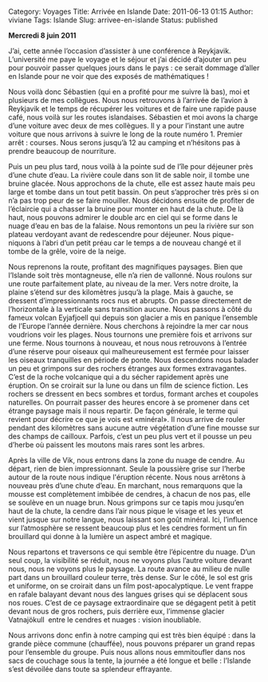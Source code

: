 Category: Voyages
Title: Arrivée en Islande
Date: 2011-06-13 01:15
Author: viviane
Tags: Islande
Slug: arrivee-en-islande
Status: published

<strong>Mercredi 8 juin 2011</strong>

J’ai, cette année l’occasion d’assister à une conférence à Reykjavik. L’université me paye le voyage et le séjour et j’ai décidé d’ajouter un peu pour pouvoir passer quelques jours dans le pays : ce serait dommage d’aller en Islande pour ne voir que des exposés de mathématiques !

Nous voilà donc Sébastien (qui en a profité pour me suivre là bas), moi et plusieurs de mes collègues. Nous nous retrouvons à l’arrivée de l’avion à Reykjavik et le temps de récupérer les voitures et de faire une rapide pause café, nous voilà sur les routes islandaises. Sébastien et moi avons la charge d’une voiture avec deux de mes collègues. Il y a pour l’instant une autre voiture que nous arrivons à suivre le long de la route numéro 1. Premier arrêt : courses. Nous serons jusqu’à 12 au camping et n’hésitons pas à prendre beaucoup de nourriture.

Puis un peu plus tard, nous voilà à la pointe sud de l’île pour déjeuner près d’une chute d’eau. La rivière coule dans son lit de sable noir, il tombe une bruine glacée. Nous approchons de la chute, elle est assez haute mais peu large et tombe dans un tout petit bassin. On peut s’approcher très près si on n’a pas trop peur de se faire mouiller. Nous décidons ensuite de profiter de l’éclaircie qui a chasser la bruine pour monter en haut de la chute. De là haut, nous pouvons admirer le double arc en ciel qui se forme dans le nuage d’eau en bas de la falaise. Nous remontons un peu la rivière sur son plateau verdoyant avant de redescendre pour déjeuner. Nous pique-niquons à l’abri d’un petit préau car le temps a de nouveau changé et il tombe de la grêle, voire de la neige.

Nous reprenons la route, profitant des magnifiques paysages. Bien que l’Islande soit très montagneuse, elle n’a rien de vallonné. Nous roulons sur une route parfaitement plate, au niveau de la mer. Vers notre droite, la plaine s’étend sur des kilomètres jusqu’à la plage. Mais à gauche, se dressent d’impressionnants rocs nus et abrupts. On passe directement de l’horizontale à la verticale sans transition aucune. Nous passons à côté du fameux volcan Eyjafjoell qui depuis son glacier a mis en panique l’ensemble de l’Europe l’année dernière. Nous cherchons à rejoindre la mer car nous voudrions voir les plages. Nous tournons une première fois et arrivons sur une ferme. Nous tournons à nouveau, et nous nous retrouvons à l’entrée d’une réserve pour oiseaux qui malheureusement est fermée pour laisser les oiseaux tranquilles en période de ponte. Nous descendons nous balader un peu et grimpons sur des rochers étranges aux formes extravagantes. C’est de la roche volcanique qui a du sécher rapidement après une éruption. On se croirait sur la lune ou dans un film de science fiction. Les rochers se dressent en becs sombres et tordus, formant arches et coupoles naturelles. On pourrait passer des heures encore à se promener dans cet étrange paysage mais il nous repartir. De façon générale, le terme qui revient pour décrire ce que je vois est «minéral». Il nous arrive de rouler pendant des kilomètres sans aucune autre végétation d’une fine mousse sur des champs de cailloux. Parfois, c’est un peu plus vert et il pousse un peu d’herbe où paissent les moutons mais rares sont les arbres.

Après la ville de Vik, nous entrons dans la zone du nuage de cendre. Au départ, rien de bien impressionnant. Seule la poussière grise sur l’herbe autour de la route nous indique l'éruption récente. Nous nous arrêtons à nouveau près d’une chute d’eau. En marchant, nous remarquons que la mousse est complètement imbibée de cendres, à chacun de nos pas, elle se soulève en un nuage brun. Nous grimpons sur ce tapis mou jusqu’en haut de la chute, la cendre dans l’air nous pique le visage et les yeux et vient jusque sur notre langue, nous laissant son goût minéral. Ici, l’influence sur l’atmosphère se ressent beaucoup plus et les cendres forment un fin brouillard qui donne à la lumière un aspect ambré et magique.

Nous repartons et traversons ce qui semble être l’épicentre du nuage. D’un seul coup, la visibilité se réduit, nous ne voyons plus l’autre voiture devant nous, nous ne voyons plus le paysage. La route avance au milieu de nulle part dans un brouillard couleur terre, très dense. Sur le côté, le sol est gris et uniforme, on se croirait dans un film post-apocalyptique. Le vent frappe en rafale balayant devant nous des langues grises qui se déplacent sous nos roues. C’est de ce paysage extraordinaire que se dégagent petit à petit devant nous de gros rochers, puis derrière eux, l’immense glacier Vatnajökull  entre le cendres et nuages : vision inoubliable.

Nous arrivons donc enfin à notre camping qui est très bien équipé : dans la grande pièce commune (chauffée), nous pouvons préparer un grand repas pour l’ensemble du groupe. Puis nous allons nous emmitoufler dans nos sacs de couchage sous la tente, la journée a été longue et belle : l’Islande s’est dévoilée dans toute sa splendeur effrayante.

&nbsp;
<div id="_mcePaste" class="mcePaste" style="position: absolute; left: -10000px; top: 0px; width: 1px; height: 1px; overflow: hidden;"><!-- #toc, .toc, .mw-warning { border: 1px solid rgb(170, 170, 170); background-color: rgb(249, 249, 249); padding: 5px; font-size: 95%; }#toc h2, .toc h2 { display: inline; border: medium none; padding: 0pt; font-size: 100%; font-weight: bold; }#toc #toctitle, .toc #toctitle, #toc .toctitle, .toc .toctitle { text-align: center; }#toc ul, .toc ul { list-style-type: none; list-style-image: none; margin-left: 0pt; padding-left: 0pt; text-align: left; }#toc ul ul, .toc ul ul { margin: 0pt 0pt 0pt 2em; }#toc .toctoggle, .toc .toctoggle { font-size: 94%; }body { font-family: 'Times New Roman'; color: rgb(0, 0, 0); widows: 2; font-style: normal; text-indent: 0in; font-weight: normal; text-align: left; font-variant: normal; text-decoration: none; font-size: 12pt; }table {  }td { border-collapse: collapse; text-align: left; vertical-align: top; }p, h1, h2, h3, li { color: rgb(0, 0, 0); font-family: 'Times New Roman'; font-size: 12pt; text-align: left; } -->&nbsp;
<div>

<span lang="fr-FR">Arrivée en Islande</span>

&nbsp;
<p style="text-align: justify;"><span lang="fr-FR">de s’est dévoilée dans toute sa splende</span><span lang="fr-FR">J’ai, cette année l’occasion d’assister à une conférence à Reykjavik. L’université me paye le voyage et le séjour et j’ai décidé d’ajouter un peu pour pouvoir passer quelques jours dans le pays : ce serait dommage d’aller en Islande pour ne voir que des esposés de mathématiques !</span></p>
<p style="text-align: justify; margin-bottom: 0in; margin-top: 0in; margin-right: 0in;" dir="ltr">&nbsp;</p>
<p style="text-align: justify; margin-bottom: 0in; margin-top: 0in; margin-right: 0in;" dir="ltr"><span lang="fr-FR">Nous voilà donc Sébastien (qui en a profité pour me suivre là bas), moi et plusieurs de mes collègues qui profitent de la même occasion. Nous nous retrouvons à l’arrivée de l’avion à Reykjavik et le temps de récupérer les voitures et de faire une rapide pause café, nous voilà sur les routes islandaises. Sébastien et moi avons la charge d’une voiture avec deux de mes collègues. Il y a pour l’instant une autre voiture que nous arrivons à suivre le long de la route numéro 1. Premier arrêt, courses. Nous serons jusqu’à 12 au camping et n’hésitons pas à prendre beaucoup de nourriture.</span></p>
<p style="text-align: justify; margin-bottom: 0in; margin-top: 0in; margin-right: 0in;" dir="ltr">&nbsp;</p>
<p style="text-align: justify; margin-bottom: 0in; margin-top: 0in; margin-right: 0in;" dir="ltr"><span lang="fr-FR">Puis un peu plus tard, nous voilà à la pointe sud de l’île pour déjeuner près d’une chute d’eau. La rivière coule dans son lit de sable noir, il tombe une bruine glacée. Nous approchons de la chute, elle est assez haute mais peu large et tombe dans un tout petit bassin. On peut s’approcher très près si on n’a pas trop peur de se faire mouiller. Nous décidons ensuite de profiter de l’éclaircie qui a chasser la bruine pour monter en haut de la chute. De là haut, nous pouvons admirer le double arc en ciel qui se forme dans le nuage d’eau en bas de la falaise. Nous remontons un peu la rivière sur son plateau verdoyant avant de redescendre pour déjeuner. Nous pique-niquons à l’abris d’un petit préhaut car le temps a de nouveau changer et il tombe de la grèle, voire de la neige.</span></p>
<p style="text-align: justify; margin-bottom: 0in; margin-top: 0in; margin-right: 0in;" dir="ltr">&nbsp;</p>
<p style="text-align: justify; margin-bottom: 0in; margin-top: 0in; margin-right: 0in;" dir="ltr"><span lang="fr-FR">Nous reprenons la route, profitant des magnifiques paysages. Bien que l’Islande soit très montagneuse, elle n’a rien de valloné. Nous roulons sur une route parfaitement plate, au niveau de la mer. Vers notre droite, la plaine s’étend sur des kilomètres jusqu’à la plage. Mais à gauche, se dressent d’impressionnants rocs nus et abrupts. On passe directement de l’horizontale à la verticale sans transition aucune. Nous passons à côté du fameux volcan Eljafoll qui depuis son glacier a mis en panique l’ensemble de l’Europe l’année dernière. Nous cherchons à rejoindre la mer car nous voudrions voir les plages. Nous tournons une première fois et arrivons sur une ferme. Nous tournons à nouveau, et nous nous retrouvons à l’entrée d’une réserve pour oiseaux qui malheureusement est fermée pour laisser les oiseaux tranquilles en période de ponte. Nous descendons nous balader un peu et grimpons sur des rochers étranges aux formes extravagantes. C’est de la roche volcanique qui a du sécher rapidement après une éruption. On se croirait sur la lune ou dans un film de science fiction. Les rochers se dressent en becs sombres et tordus, formant arches et coupoles naturelles. On pourait passer des heures encore à se promener dans cet étrange paysage mais il nous repartir. De façon générale, le terme qui revient pour décrire ce que je vois est «minéral». Il nous arrive de rouler pendant des kilomètres sans aucune autre végétation d’une fine mousse sur des champs de cailloux. Parfois, c’est un peu plus vert et il pousse un peu d’herbe où paissent les moutons mais rares sont les arbres. </span></p>
<p style="text-align: justify; margin-bottom: 0in; margin-top: 0in; margin-right: 0in;" dir="ltr">&nbsp;</p>
<p style="text-align: justify; margin-bottom: 0in; margin-top: 0in; margin-right: 0in;" dir="ltr"><span lang="fr-FR">Après la ville de Vik, nous entrons dans la zone du nuage de cendre. Au départ, rien de bien impressionant. Seule la poussière grise sur l’herbe autour de la route nous indique l’erruption récente. Nous nous arrétons à nouveau près d’une chute d’eau. En marchant, nous remarquons que la mousse est complètement imbibée de cendres, à chacun de nos pas, elle se soulève en un nuage brun. Nous grimpons sur ce tapis mou jusqu’en haut de la chute, la cendre dans l’air nous pique le visage et les yeux et vient jusque sur notre langue nous laissant son gout minéral. Ici, l’influence sur l’atmosphère se ressent beaucoup plus et les cendres forment un fin brouillard qui donne à la lumière un aspec ambré et magique. </span></p>
<p style="text-align: justify; margin-bottom: 0in; margin-top: 0in; margin-right: 0in;" dir="ltr">&nbsp;</p>
<p style="text-align: justify; margin-bottom: 0in; margin-top: 0in; margin-right: 0in;" dir="ltr"><span lang="fr-FR">Nous repartons et traversons ce qui semble être l’épicentre du nuage. D’un seul coup, la visibilité se réduit, nous ne voyons plus l’autre voiture devant nous, nous ne voyons plus le paysage. La route avance au milieu de nulle part dans un brouillard clair et coloré. Sur le côté, le sol est gris et uniforme, on se croirait dans un film post-apocalyptique. Le vent frappe en rafale balayant devant nous des langues grises qui se déplacent sous nos roues. C’est de ce paysage extraoridnaire que se dégagent petit à petit devant nous de gros rochers, puis derrière eux, l’immense glacier Vatnajökull entre le cendres et nuages : vision innoubliable.</span></p>
<p style="text-align: justify; margin-bottom: 0in; margin-top: 0in; margin-right: 0in;" dir="ltr">&nbsp;</p>
<p style="text-align: justify; margin-bottom: 0in; margin-top: 0in; margin-right: 0in;" dir="ltr"><span lang="fr-FR">Nous arrivons donc enfin à notre camping qui est très bien équipé : dans la grande pièce commune (chauffée), nous pouvons nous préparer un grand repas pour l’ensemble du groupe. Puis nous pouvons aller nous emitoufler dans nos sacs de couchage sous la tente, la journée a été longue et belle : l’Islan</span><span lang="fr-FR">ur effrayante. </span></p>

</div>
</div>